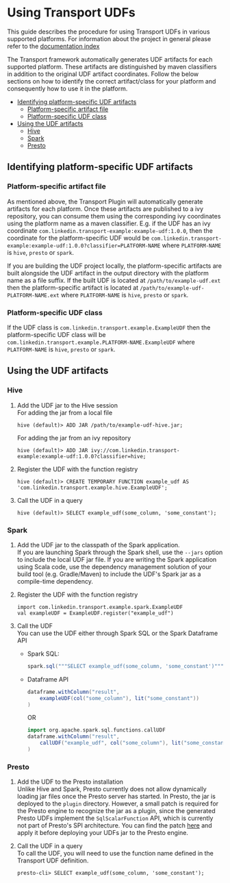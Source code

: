 # Using Transport UDFs

This guide describes the procedure for using Transport UDFs in various supported platforms.
For information about the project in general please refer to the [documentation index](/README.md#documentation)

The Transport framework automatically generates UDF artifacts for each supported platform. These artifacts are distinguished by maven classifiers in addition to the original UDF artifact coordinates. Follow the below sections on how to identify the correct artifact/class for your platform and consequently how to use it in the platform.

- [Identifying platform-specific UDF artifacts](#identifying-platform-specific-udf-artifacts)
    - [Platform-specific artifact file](#platform-specific-artifact-file)
    - [Platform-specific UDF class](#platform-specific-udf-class)
- [Using the UDF artifacts](#using-the-udf-artifacts)
    - [Hive](#hive)
    - [Spark](#spark)
    - [Presto](#presto)

## Identifying platform-specific UDF artifacts

### Platform-specific artifact file

As mentioned above, the Transport Plugin will automatically generate artifacts for each platform. Once these artifacts are published to a ivy repository, you can consume them using the corresponding ivy coordinates using the platform name as a maven classifier. E.g. if the UDF has an ivy coordinate `com.linkedin.transport-example:example-udf:1.0.0`, then the coordinate for the platform-specific UDF would be `com.linkedin.transport-example:example-udf:1.0.0?classifier=PLATFORM-NAME` where `PLATFORM-NAME` is `hive`, `presto` or `spark`.

If you are building the UDF project locally, the platform-specific artifacts are built alongside the UDF artifact in the output directory with the platform name as a file suffix. If the built UDF is located at `/path/to/example-udf.ext` then the platform-specific artifact is located at `/path/to/example-udf-PLATFORM-NAME.ext` where `PLATFORM-NAME` is `hive`, `presto` or `spark`.

### Platform-specific UDF class

If the UDF class is `com.linkedin.transport.example.ExampleUDF` then the platform-specific UDF class will be `com.linkedin.transport.example.PLATFORM-NAME.ExampleUDF` where `PLATFORM-NAME` is `hive`, `presto` or `spark`.

## Using the UDF artifacts

### Hive

1. Add the UDF jar to the Hive session  
    For adding the jar from a local file
    ```
    hive (default)> ADD JAR /path/to/example-udf-hive.jar;
    ```
    For adding the jar from an ivy repository
    ```
    hive (default)> ADD JAR ivy://com.linkedin.transport-example:example-udf:1.0.0?classifier=hive;
    ```

2. Register the UDF with the function registry
    ```
    hive (default)> CREATE TEMPORARY FUNCTION example_udf AS 'com.linkedin.transport.example.hive.ExampleUDF';
    ```

3. Call the UDF in a query
    ```
    hive (default)> SELECT example_udf(some_column, 'some_constant');
    ```

### Spark

1. Add the UDF jar to the classpath of the Spark application.  
    If you are launching Spark through the Spark shell, use the `--jars` option to include the local UDF jar file. If you are writing the Spark application using Scala code, use the dependency management solution of your build tool (e.g. Gradle/Maven) to include the UDF's Spark jar as a compile-time dependency.

2. Register the UDF with the function registry  
    ```
    import com.linkedin.transport.example.spark.ExampleUDF
    val exampleUDF = ExampleUDF.register("example_udf")
    ```

3. Call the UDF  
    You can use the UDF either through Spark SQL or the Spark Dataframe API
    - Spark SQL:
        ```scala
        spark.sql("""SELECT example_udf(some_column, 'some_constant')""")
        ```
    - Dataframe API
        ```scala
        dataframe.withColumn("result",
            exampleUDF(col("some_column"), lit("some_constant"))
        )
        ```
        OR
        ```scala
        import org.apache.spark.sql.functions.callUDF
        dataframe.withColumn("result",
            callUDF("example_udf", col("some_column"), lit("some_constant"))
        )
        ```

### Presto

1. Add the UDF to the Presto installation  
Unlike Hive and Spark, Presto currently does not allow dynamically loading jar files once the Presto server has started.
In Presto, the jar is deployed to the `plugin` directory.
However, a small patch is required for the Presto engine to recognize the jar as a plugin, since the generated Presto UDFs implement the `SqlScalarFunction` API, which is currently not part of Presto's SPI architecture.
You can find the patch [here](transport-udfs-presto.patch) and apply it before deploying your UDFs jar to the Presto engine.

2. Call the UDF in a query  
    To call the UDF, you will need to use the function name defined in the Transport UDF definition.
    ```
    presto-cli> SELECT example_udf(some_column, 'some_constant');
    ```

